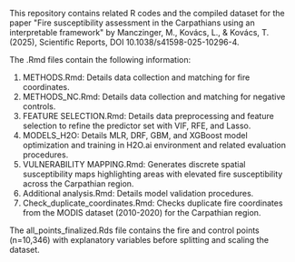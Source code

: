 This repository contains related R codes and the compiled dataset for the paper "Fire susceptibility assessment in the Carpathians using an interpretable framework" by Manczinger, M., Kovács, L., & Kovács, T. (2025), Scientific Reports, DOI 10.1038/s41598-025-10296-4. 

The .Rmd files contain the following information:

  1. METHODS.Rmd: Details data collection and matching for fire coordinates.
  2. METHODS_NC.Rmd: Details data collection and matching for negative controls.
  3. FEATURE SELECTION.Rmd: Details data preprocessing and feature selection to refine the predictor set with VIF, RFE, and Lasso.
  4. MODELS_H2O: Details MLR, DRF, GBM, and XGBoost model optimization and training in H2O.ai environment and related evaluation procedures.
  5. VULNERABILITY MAPPING.Rmd: Generates discrete spatial susceptibility maps highlighting areas with elevated fire susceptibility across the Carpathian region.
  6. Additional analysis.Rmd: Details model validation procedures.
  7. Check_duplicate_coordinates.Rmd: Checks duplicate fire coordinates from the MODIS dataset (2010-2020) for the Carpathian region.

The all_points_finalized.Rds file contains the fire and control points (n=10,346) with explanatory variables before splitting and scaling the dataset.
